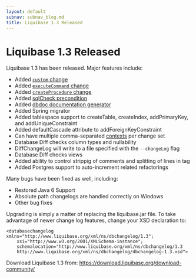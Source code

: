 ```yaml
---
layout: default
subnav: subnav_blog.md
title: Liquibase 1.3 Released
---
```

# Liquibase 1.3 Released

Liquibase 1.3 has been released. Major features include:

- Added <a href="https://www.liquibase.org/documentation/changes/custom_change.html">`custom` change</a>
- Added <a href="https://www.liquibase.org/documentation/changes/execute_command.html">`executeCommand` change</a>
- Added <a href="https://www.liquibase.org/documentation/changes/create_procedure.html">`createProcedure` change</a>
- Added <a href="https://www.liquibase.org/documentation/preconditions.html">sqlCheck precondition</a>
- Added <a href="https://www.liquibase.org/documentation/dbdoc.html">dbdoc documentation generator</a>
- Added Spring migrator
- Added tablespace support to createTable, createIndex, addPrimaryKey, and addUniqueConstraint
- Added defaultCascade attribute to addForeignKeyConstraint
- Can have multiple comma-separated <a href="https://www.liquibase.org/documentation/contexts.html">contexts</a> per change set
- Database Diff checks column types and nullability
- DiffChangeLog will write to a file specified with the `--changeLog` flag
- Database Diff checks views
- Added ability to control strippig of comments and splitting of lines in  tag
- Added Postgres support to auto-increment related refactorings

Many bugs have been fixed as well, including:

- Restored Java 6 Support
- Absolute path changelogs are handled correctly on Windows
- Other bug fixes

Upgrading is simply a matter of replacing the liquibase.jar file. To take advantage of newer change log features, change your XSD declaration to:

    <databasechangelog xmlns="http://www.liquibase.org/xml/ns/dbchangelog/1.3";
        xsi="http://www.w3.org/2001/XMLSchema-instance";
        schemalocation="http://www.liquibase.org/xml/ns/dbchangelog/1.3
        http://www.liquibase.org/xml/ns/dbchangelog/dbchangelog-1.3.xsd">

Download Liquibase 1.3 from: <a href="https://download.liquibase.org/download-community/">https://download.liquibase.org/download-community/</a>

